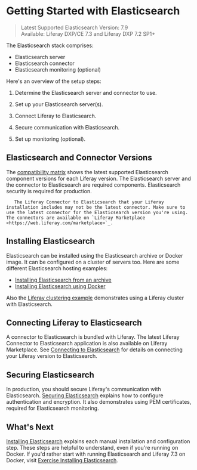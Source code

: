 # Getting Started with Elasticsearch

> Latest Supported Elasticsearch Version: 7.9 \
> Available: Liferay DXP/CE 7.3 and  Liferay DXP 7.2 SP1+

The Elasticsearch stack comprises:

* Elasticsearch server
* Elasticsearch connector 
* Elasticsearch monitoring (optional)

Here's an overview of the setup steps:

1. Determine the Elasticsearch server and connector to use.

1. Set up your Elasticsearch server(s).

1. Connect Liferay to Elasticsearch. 

1. Secure communication with Elasticsearch.

1. Set up monitoring (optional).

## Elasticsearch and Connector Versions 

The [compatibility matrix](https://help.liferay.com/hc/en-us/sections/360002103292-Compatibility-Matrix) shows the latest supported Elasticsearch component versions for each Liferay version. The Elasticsearch server and the connector to Elasticsearch are required components. Elasticsearch security is required for production.

```warning::
   The Liferay Connector to Elasticsearch that your Liferay installation includes may not be the latest connector. Make sure to use the latest connector for the Elasticsearch version you're using. The connectors are available on `Liferay Marketplace <https://web.liferay.com/marketplace>`_.
```

## Installing Elasticsearch 

Elasticsearch can be installed using the Elasticsearch archive or Docker image. It can be configured on a cluster of servers too. Here are some different Elasticsearch hosting examples:

* [Installing Elasticsearch from an archive](./installing-elasticsearch.md)
* [Installing Elasticsearch using Docker](./exercise-installing-elasticsearch.md)

Also the [Liferay clustering example](../../../installation-and-upgrades/setting-up-liferay-dxp/clustering-for-high-availability/example-creating-a-simple-dxp-cluster.md) demonstrates using a Liferay cluster with Elasticsearch.

## Connecting Liferay to Elasticsearch 

A connector to Elasticsearch is bundled with Liferay. The latest Liferay Connector to Elasticsearch application is also available on Liferay Marketplace. See [Connecting to Elasticsearch](./connecting-to-elasticsearch.md) for details on connecting your Liferay version to Elasticsearch.

## Securing Elasticsearch 

In production, you should secure Liferay's communication with Elasticsearch. [Securing Elasticsearch](./securing-elasticsearch.md) explains how to configure authentication and encryption. It also demonstrates using PEM certificates, required for Elasticsearch monitoring.

## What's Next 

[Installing Elasticsearch](./installing-elasticsearch.md) explains each manual installation and configuration step. These steps are helpful to understand, even if you're running on Docker. If you'd rather start with running Elasticsearch and Liferay 7.3 on Docker, visit [Exercise Installing Elasticsearch](./exercise-installing-elasticsearch.md).